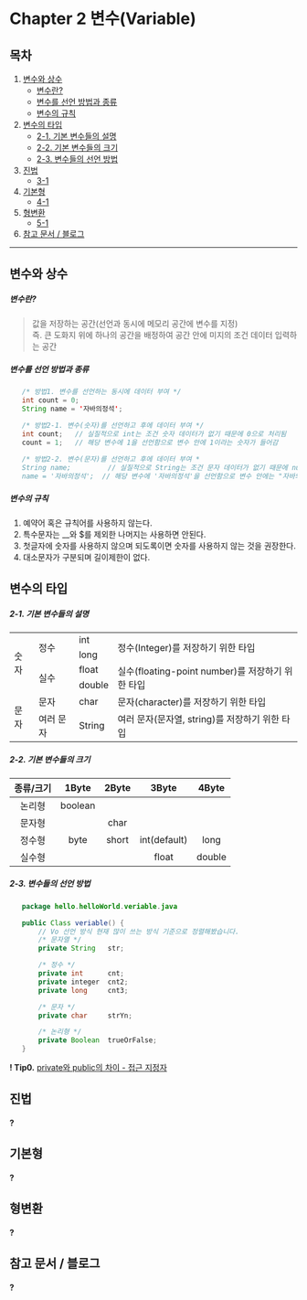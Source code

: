 # Chapter 2 변수(Variable)

## 목차
1. [변수와 상수](https://github.com/hongcoding94/java_storage/blob/main/Chapter%202%20%EB%B3%80%EC%88%98(Variable).md#%EB%B3%80%EC%88%98%EC%99%80-%EC%83%81%EC%88%98 "변수와상수")
   - [변수란?](https://github.com/hongcoding94/java_storage/blob/main/Chapter%202%20%EB%B3%80%EC%88%98(Variable).md#%EB%B3%80%EC%88%98%EB%9E%80 "변수란?")
   - [변수를 선언 방법과 종류](https://github.com/hongcoding94/java_storage/blob/main/Chapter%202%20%EB%B3%80%EC%88%98(Variable).md#%EB%B3%80%EC%88%98%EB%A5%BC-%EC%84%A0%EC%96%B8-%EB%B0%A9%EB%B2%95%EA%B3%BC-%EC%A2%85%EB%A5%98 "변수를 선언 방법과 종류")
   - [변수의 규칙](https://github.com/hongcoding94/java_storage/blob/main/Chapter%202%20%EB%B3%80%EC%88%98(Variable).md#%EB%B3%80%EC%88%98%EC%9D%98-%EA%B7%9C%EC%B9%99 "변수의 규칙")
2. [변수의 타입](https://github.com/hongcoding94/java_storage/blob/main/Chapter%202%20%EB%B3%80%EC%88%98(Variable).md#%EB%B3%80%EC%88%98%EC%9D%98-%ED%83%80%EC%9E%85 "변수의타입")
   - [2-1. 기본 변수들의 설명](https://github.com/hongcoding94/java_storage/blob/main/Chapter%202%20%EB%B3%80%EC%88%98(Variable).md#2-1-%EA%B8%B0%EB%B3%B8-%EB%B3%80%EC%88%98%EB%93%A4%EC%9D%98-%EC%84%A4%EB%AA%85 "2-1. 기본 변수들의 설명")
   - [2-2. 기본 변수들의 크기](https://github.com/hongcoding94/java_storage/blob/main/Chapter%202%20%EB%B3%80%EC%88%98(Variable).md#2-2-%EA%B8%B0%EB%B3%B8-%EB%B3%80%EC%88%98%EB%93%A4%EC%9D%98-%ED%81%AC%EA%B8%B0 "2-2. 기본 변수들의 크기")
   - [2-3. 변수들의 선언 방법](https://github.com/hongcoding94/java_storage/blob/main/Chapter%202%20%EB%B3%80%EC%88%98(Variable).md#2-3-%EB%B3%80%EC%88%98%EB%93%A4%EC%9D%98-%EC%84%A0%EC%96%B8-%EB%B0%A9%EB%B2%95- "2-3. 변수들의 선언 방법")
3. [진법](https://github.com/hongcoding94/java_storage/blob/main/Chapter%202%20%EB%B3%80%EC%88%98(Variable).md#%EC%A7%84%EB%B2%95 "진법")
   - [3-1]( "")
4. [기본형](https://github.com/hongcoding94/java_storage/blob/main/Chapter%202%20%EB%B3%80%EC%88%98(Variable).md#%EA%B8%B0%EB%B3%B8%ED%98%95 "기본형")
   - [4-1]( "")
5. [형변환](https://github.com/hongcoding94/java_storage/blob/main/Chapter%202%20%EB%B3%80%EC%88%98(Variable).md#%ED%98%95%EB%B3%80%ED%99%98 "형변환")
   - [5-1]( "")     
6. [참고 문서 / 블로그](https://github.com/hongcoding94/java_storage/blob/main/Chapter%202%20%EB%B3%80%EC%88%98(Variable).md#%EC%B0%B8%EA%B3%A0-%EB%AC%B8%EC%84%9C--%EB%B8%94%EB%A1%9C%EA%B7%B8 "")

---
## 변수와 상수

   ##### 변수란?
   > 값을 저장하는 공간(선언과 동시에 메모리 공간에 변수를 지정) <br/>
   > 즉. 큰 도화지 위에 하나의 공간을 배정하여 공간 안에 미지의 조건 데이터 입력하는 공간

   ##### 변수를 선언 방법과 종류
   ```java
      /* 방법1. 변수를 선언하는 동시에 데이터 부여 */
      int count = 0;
      String name = '자바의정석';

      /* 방법2-1. 변수(숫자)를 선언하고 후에 데이터 부여 */
      int count;   // 실질적으로 int는 조건 숫자 데이터가 없기 때문에 0으로 처리됨
      count = 1;   // 해당 변수에 1을 선언함으로 변수 안에 1이라는 숫자가 들어감
      
      /* 방법2-2. 변수(문자)를 선언하고 후에 데이터 부여 *
      String name;         // 실질적으로 String는 조건 문자 데이터가 없기 때문에 null으로 처리됨
      name = '자바의정석';  // 해당 변수에 '자바의정석'을 선언함으로 변수 안에는 "자바의정석"이라는 문자가 들어감
   ```
   
   ##### 변수의 규칙
   1. 예약어 혹은 규칙어를 사용하지 않는다.
   2. 특수문자는 __와 $를 제외한 나머지는 사용하면 안된다.
   3. 첫글자에 숫자를 사용하지 않으며 되도록이면 숫자를 사용하지 않는 것을 권장한다.
   4. 대소문자가 구분되며 길이제한이 없다.
   
## 변수의 타입

   ##### 2-1. 기본 변수들의 설명<br/>
   <table>
      <tr>
        <tr>
           <td rowspan="5">숫자</td>
           <tr>
             <td rowspan="2">정수</td>
             <td>int</td>
             <td rowspan="2">정수(Integer)를 저장하기 위한 타입</td>
           </tr>
           <tr>
             <td>long</td>
           </tr>
           <tr>
             <td rowspan="2">실수</td>
             <td>float</td>
             <td rowspan="2">실수(floating-point number)를 저장하기 위한 타입</td>
           </tr>
           <tr>
             <td>double</td> 
           </tr>
        </tr> 
        <tr>
           <td rowspan="3">문자</td>
           <tr>
             <td>문자</td>
             <td>char</td>
             <td>문자(character)를 저장하기 위한 타입</td>
           </tr>
           <tr>
             <td>여러 문자</td>
             <td>String</td>
             <td>여러 문자(문자열, string)를 저장하기 위한 타입</td>
           </tr>
        </tr> 
   </table>
  
  ##### 2-2. 기본 변수들의 크기<br/>
   |종류/크기|1Byte|2Byte|3Byte|4Byte|
   |:---:|:---:|:---:|:---:|:---:|
   |논리형|boolean|    | | 	| 	 
   |문자형|       |char| |    |	 	 	 	 
   |정수형|byte|short|int(default)|long| 	 	 	 
   |실수형|     ||float|double|	
   
   
  ##### 2-3. 변수들의 선언 방법 <br/>
   
   ```java
      package hello.helloWorld.veriable.java
   
      public Class veriable() {
          // Vo 선언 방식 현재 많이 쓰는 방식 기준으로 정렬해봤습니다.
          /* 문자열 */
          private String   str;

          /* 정수 */
          private int      cnt;
          private integer  cnt2;
          private long     cnt3;

          /* 문자 */
          private char     strYn;

          /* 논리형 */
          private Boolean  trueOrFalse;
      }
   ```
   
  **! Tip0.** [private와 public의 차이 - 접근 지정자](https://luyin.tistory.com/232 "private와 public의 차이")


## 진법
#### ?


## 기본형
#### ?


## 형변환
#### ?


## 참고 문서 / 블로그
#### ?
